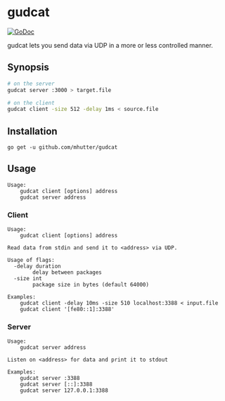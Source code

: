 # gudcat

[![GoDoc](https://godoc.org/github.com/mhutter/gudcat?status.svg)](https://godoc.org/github.com/mhutter/gudcat)

gudcat lets you send data via UDP in a more or less controlled manner.

## Synopsis

```bash
# on the server
gudcat server :3000 > target.file

# on the client
gudcat client -size 512 -delay 1ms < source.file
```

## Installation

    go get -u github.com/mhutter/gudcat

## Usage

    Usage:
        gudcat client [options] address
        gudcat server address

### Client

    Usage:
        gudcat client [options] address

    Read data from stdin and send it to <address> via UDP.

    Usage of flags:
      -delay duration
        	delay between packages
      -size int
        	package size in bytes (default 64000)

    Examples:
        gudcat client -delay 10ms -size 510 localhost:3388 < input.file
        gudcat client '[fe80::1]:3388'


### Server

    Usage:
        gudcat server address

    Listen on <address> for data and print it to stdout

    Examples:
        gudcat server :3388
        gudcat server [::]:3388
        gudcat server 127.0.0.1:3388
